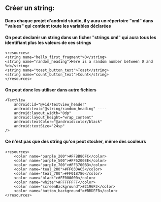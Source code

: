 ## Créer un string:

#### Dans chaque projet d'android studio, il y aura un répertoire "xml" dans "values" qui contient toute les variables déclarées

#### On peut declarér un string dans un ficher "strings.xml" qui aura tous les identifiant plus les valeurs de ces strings 
    
    <resources>
    <string name="hello_first_fragment">0</string>
    <string name="random_heading">Here is a random number between 0 and %d</string>
    <string name="toast_button_text">Toast</string>
    <string name="count_button_text">Count</string>
    </resources>

#### On peut donc les utiliser dans autre fichiers

    <TextView
        android:id="@+id/textview_header"
        android:text="@string/random_heading" ----
        android:layout_width="0dp"
        android:layout_height="wrap_content"
        android:textColor="@android:color/black"
        android:textSize="24sp"
    />

#### Ce n'est pas que des string qu'on peut stocker, même des couleurs

    <resources>
        <color name="purple_200">#FFBB86FC</color>
        <color name="purple_500">#FF6200EE</color>
        <color name="purple_700">#FF3700B3</color>
        <color name="teal_200">#FF03DAC5</color>
        <color name="teal_700">#FF018786</color>
        <color name="black">#FF000000</color>
        <color name="white">#FFFFFFFF</color>
        <color name="screenBackground">#2196F3</color>
        <color name="button_background">#BBDEFB</color>
    </resources>



